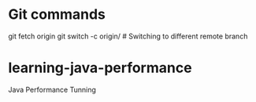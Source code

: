 # Git commands
git fetch origin
git switch -c <branchname> origin/<branchname> # Switching to different remote branch

# learning-java-performance
Java Performance Tunning

